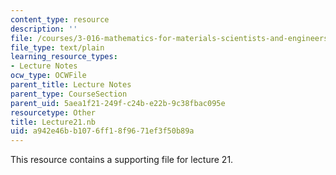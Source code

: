 ```yaml
---
content_type: resource
description: ''
file: /courses/3-016-mathematics-for-materials-scientists-and-engineers-fall-2005/a942e46bb1076ff18f9671ef3f50b89a_Lecture21.nb
file_type: text/plain
learning_resource_types:
- Lecture Notes
ocw_type: OCWFile
parent_title: Lecture Notes
parent_type: CourseSection
parent_uid: 5aea1f21-249f-c24b-e22b-9c38fbac095e
resourcetype: Other
title: Lecture21.nb
uid: a942e46b-b107-6ff1-8f96-71ef3f50b89a
---
```

This resource contains a supporting file for lecture 21.